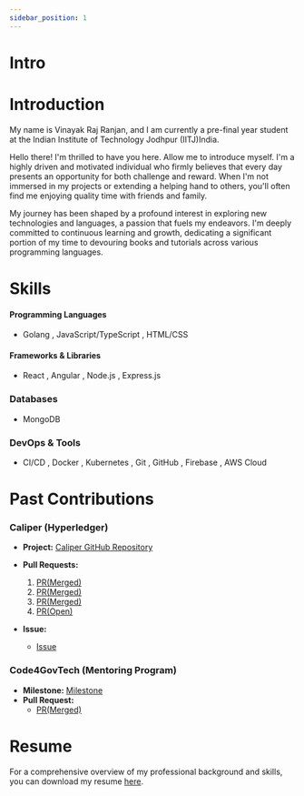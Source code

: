 ```yaml
---
sidebar_position: 1
---
```


# Intro
# Introduction

My name is Vinayak Raj Ranjan, and I am currently a pre-final year student at the Indian Institute of Technology Jodhpur (IITJ)India.

Hello there! I'm thrilled to have you here. Allow me to introduce myself. I'm a highly driven and motivated individual who firmly believes that every day presents an opportunity for both challenge and reward. When I'm not immersed in my projects or extending a helping hand to others, you'll often find me enjoying quality time with friends and family.

My journey has been shaped by a profound interest in exploring new technologies and languages, a passion that fuels my endeavors. I'm deeply committed to continuous learning and growth, dedicating a significant portion of my time to devouring books and tutorials across various programming languages.


# Skills

#### Programming Languages
- Golang , JavaScript/TypeScript , HTML/CSS

#### Frameworks & Libraries
- React , Angular , Node.js , Express.js

### Databases
- MongoDB

### DevOps & Tools
- CI/CD  , Docker , Kubernetes , Git , GitHub , Firebase , AWS Cloud


# Past Contributions

### Caliper (Hyperledger)
- **Project:** [Caliper GitHub Repository](https://github.com/hyperledger/caliper)
- **Pull Requests:**
  1. [PR(Merged)](https://github.com/hyperledger/caliper/pull/1524)
  2. [PR(Merged)](https://github.com/hyperledger/caliper/pull/1526)
  3. [PR(Merged)](https://github.com/hyperledger/caliper/pull/1527)
  4. [PR(Open)](https://github.com/hyperledger/caliper/pull/1533)


- **Issue:**
  - [Issue](https://github.com/hyperledger/caliper/issues/1525)
### Code4GovTech (Mentoring Program)
- **Milestone:** [Milestone](https://c4gt-milestones.vercel.app/docs/2023/Karmayogi/Integrate%20the%20Content%20translation%20UI%20into%20iGOT%20Karamayogi)
- **Pull Request:**
  - [PR(Merged)](https://github.com/sunbird-cb/sb_translate/pull/3)

# Resume

For a comprehensive overview of my professional background and skills, you can download my resume [here](../About_mentee/Resume_Final%20(1).pdf).


